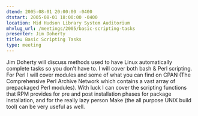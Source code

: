 ```yaml
---
dtend: 2005-08-01 20:00:00 -0400
dtstart: 2005-08-01 18:00:00 -0400
location: Mid Hudson Library System Auditorium
mhvlug_url: /meetings/2005/basic-scripting-tasks
presenter: Jim Doherty
title: Basic Scripting Tasks
type: meeting
---
```



Jim Doherty will discuss methods used to have Linux automatically complete tasks so you don't have to. I will cover both bash &amp; Perl scripting. For Perl I will cover modules and some of what you can find on CPAN (The Comprehensive Perl Archive Network which contains a vast array of prepackaged Perl modules). With luck I can cover the scripting functions that RPM provides for pre and post installation phases for package installation, and for the really lazy person Make (the all purpose UNIX build tool) can be very useful as well.